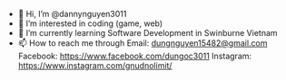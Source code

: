 - 👋 Hi, I’m @dannynguyen3011
- 👀 I’m interested in coding (game, web)
- 🌱 I’m currently learning Software Development in Swinburne Vietnam
- 📫 How to reach me through 
  Email: dungnguyen15482@gmail.com
  Facebook: https://www.facebook.com/dungoc3011
  Instagram: https://www.instagram.com/gnudnolimit/

<!---
dannynguyen3011/dannynguyen3011 is a ✨ special ✨ repository because its `README.md` (this file) appears on your GitHub profile.
You can click the Preview link to take a look at your changes.
--->
